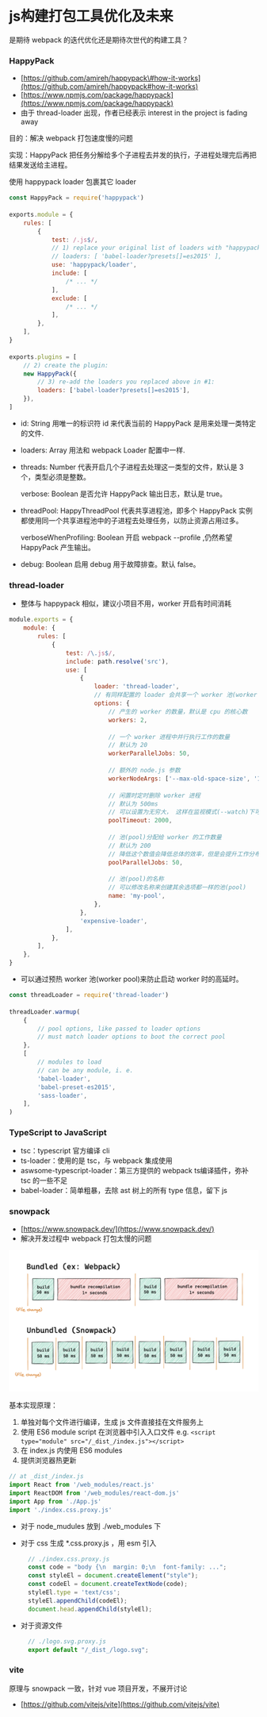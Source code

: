 # js构建打包工具优化及未来

是期待 webpack 的迭代优化还是期待次世代的构建工具？

### HappyPack

* [https://github.com/amireh/happypack\#how-it-works](https://github.com/amireh/happypack#how-it-works)
* [https://www.npmjs.com/package/happypack](https://www.npmjs.com/package/happypack)
* 由于 thread-loader 出现，作者已经表示 interest in the project is fading away

目的：解决 webpack 打包速度慢的问题

实现：HappyPack 把任务分解给多个子进程去并发的执行，子进程处理完后再把结果发送给主进程。

使用 happypack loader 包裹其它 loader

```javascript
const HappyPack = require('happypack')

exports.module = {
    rules: [
        {
            test: /.js$/,
            // 1) replace your original list of loaders with "happypack/loader":
            // loaders: [ 'babel-loader?presets[]=es2015' ],
            use: 'happypack/loader',
            include: [
                /* ... */
            ],
            exclude: [
                /* ... */
            ],
        },
    ],
}

exports.plugins = [
    // 2) create the plugin:
    new HappyPack({
        // 3) re-add the loaders you replaced above in #1:
        loaders: ['babel-loader?presets[]=es2015'],
    }),
]
```

* id: String 用唯一的标识符 id 来代表当前的 HappyPack 是用来处理一类特定的文件.
* loaders: Array 用法和 webpack Loader 配置中一样.
* threads: Number 代表开启几个子进程去处理这一类型的文件，默认是 3 个，类型必须是整数。

  verbose: Boolean 是否允许 HappyPack 输出日志，默认是 true。

* threadPool: HappyThreadPool 代表共享进程池，即多个 HappyPack 实例都使用同一个共享进程池中的子进程去处理任务，以防止资源占用过多。

  verboseWhenProfiling: Boolean 开启 webpack --profile ,仍然希望 HappyPack 产生输出。

* debug: Boolean 启用 debug 用于故障排查。默认 false。

### thread-loader

* 整体与 happypack 相似，建议小项目不用，worker 开启有时间消耗

```javascript
module.exports = {
    module: {
        rules: [
            {
                test: /\.js$/,
                include: path.resolve('src'),
                use: [
                    {
                        loader: 'thread-loader',
                        // 有同样配置的 loader 会共享一个 worker 池(worker pool)
                        options: {
                            // 产生的 worker 的数量，默认是 cpu 的核心数
                            workers: 2,

                            // 一个 worker 进程中并行执行工作的数量
                            // 默认为 20
                            workerParallelJobs: 50,

                            // 额外的 node.js 参数
                            workerNodeArgs: ['--max-old-space-size', '1024'],

                            // 闲置时定时删除 worker 进程
                            // 默认为 500ms
                            // 可以设置为无穷大， 这样在监视模式(--watch)下可以保持 worker 持续存在
                            poolTimeout: 2000,

                            // 池(pool)分配给 worker 的工作数量
                            // 默认为 200
                            // 降低这个数值会降低总体的效率，但是会提升工作分布更均一
                            poolParallelJobs: 50,

                            // 池(pool)的名称
                            // 可以修改名称来创建其余选项都一样的池(pool)
                            name: 'my-pool',
                        },
                    },
                    'expensive-loader',
                ],
            },
        ],
    },
}
```

* 可以通过预热 worker 池\(worker pool\)来防止启动 worker 时的高延时。

```javascript
const threadLoader = require('thread-loader')

threadLoader.warmup(
    {
        // pool options, like passed to loader options
        // must match loader options to boot the correct pool
    },
    [
        // modules to load
        // can be any module, i. e.
        'babel-loader',
        'babel-preset-es2015',
        'sass-loader',
    ],
)
```

### TypeScript to JavaScript

* tsc：typescript 官方编译 cli
* ts-loader：使用的是 tsc，与 webpack 集成使用
* aswsome-typescript-loader：第三方提供的 webpack ts编译插件，弥补 tsc 的一些不足
* babel-loader：简单粗暴，去除 ast 树上的所有 type 信息，留下 js

### snowpack

* [https://www.snowpack.dev/](https://www.snowpack.dev/)
* 解决开发过程中 webpack 打包太慢的问题

![](../.gitbook/assets/snowpack-unbundled-example-3.png)

基本实现原理：

1. 单独对每个文件进行编译，生成 js 文件直接挂在文件服务上
2. 使用 ES6 module script 在浏览器中引入入口文件 e.g. `<script type="module" src="/_dist_/index.js"></script>`
3. 在 index.js 内使用 ES6 modules
4. 提供浏览器热更新

```javascript
// at _dist_/index.js
import React from '/web_modules/react.js'
import ReactDOM from '/web_modules/react-dom.js'
import App from './App.js'
import './index.css.proxy.js'
```

* 对于 node\_mudules 放到 ./web\_modules 下
* 对于 css 生成 \*.css.proxy.js ，用 esm 引入

  ```javascript
    // ./index.css.proxy.js
    const code = "body {\n  margin: 0;\n  font-family: ...";
    const styleEl = document.createElement("style");
    const codeEl = document.createTextNode(code);
    styleEl.type = 'text/css';
    styleEl.appendChild(codeEl);
    document.head.appendChild(styleEl);
  ```

* 对于资源文件

  ```javascript
    // ./logo.svg.proxy.js
    export default "/_dist_/logo.svg";
  ```

### vite

原理与 snowpack 一致，针对 vue 项目开发，不展开讨论

* [https://github.com/vitejs/vite](https://github.com/vitejs/vite)

